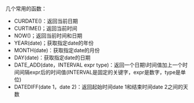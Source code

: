 几个常用的函数：
- CURDATE()：返回当前日期
- CURTIME()；返回当前时间
- NOW()；返回当前时间和日期
- YEAR(date)；获取指定date的年份
- MONTH(date)：获取指定date的月份
- DAY(date)：获取指定date的日期
- DATE_ADD(date，INTERVAL expr type)：返回一个日期\时间值加上一个时间间隔expr后的时间值(INTERVAL是固定的关键字，expr是数字，type是单位)
- DATEDIFF(date 1，date 2)：返回起始时间date 1和结束时间date 2之间的天数